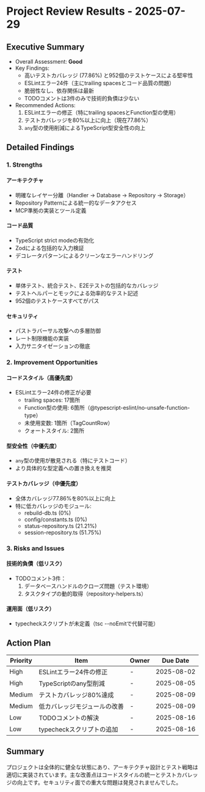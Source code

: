 # Project Review Results - 2025-07-29

## Executive Summary
- Overall Assessment: **Good**
- Key Findings:
  - 高いテストカバレッジ (77.86%) と952個のテストケースによる堅牢性
  - ESLintエラー24件（主にtrailing spacesとコード品質の問題）
  - 脆弱性なし、依存関係は最新
  - TODOコメントは3件のみで技術的負債は少ない
- Recommended Actions:
  1. ESLintエラーの修正（特にtrailing spacesとFunction型の使用）
  2. テストカバレッジを80%以上に向上（現在77.86%）
  3. `any`型の使用削減によるTypeScript型安全性の向上

## Detailed Findings

### 1. Strengths
#### アーキテクチャ
- 明確なレイヤー分離（Handler → Database → Repository → Storage）
- Repository Patternによる統一的なデータアクセス
- MCP準拠の実装とツール定義

#### コード品質
- TypeScript strict modeの有効化
- Zodによる包括的な入力検証
- デコレータパターンによるクリーンなエラーハンドリング

#### テスト
- 単体テスト、統合テスト、E2Eテストの包括的なカバレッジ
- テストヘルパーとモックによる効率的なテスト記述
- 952個のテストケースすべてがパス

#### セキュリティ
- パストラバーサル攻撃への多層防御
- レート制限機能の実装
- 入力サニタイゼーションの徹底

### 2. Improvement Opportunities
#### コードスタイル（高優先度）
- ESLintエラー24件の修正が必要
  - trailing spaces: 17箇所
  - Function型の使用: 6箇所（@typescript-eslint/no-unsafe-function-type）
  - 未使用変数: 1箇所（TagCountRow）
  - クォートスタイル: 2箇所

#### 型安全性（中優先度）
- `any`型の使用が散見される（特にテストコード）
- より具体的な型定義への置き換えを推奨

#### テストカバレッジ（中優先度）
- 全体カバレッジ77.86%を80%以上に向上
- 特に低カバレッジのモジュール:
  - rebuild-db.ts (0%)
  - config/constants.ts (0%)
  - status-repository.ts (21.21%)
  - session-repository.ts (51.75%)

### 3. Risks and Issues
#### 技術的負債（低リスク）
- TODOコメント3件：
  1. データベースハンドルのクローズ問題（テスト環境）
  2. タスクタイプの動的取得（repository-helpers.ts）

#### 運用面（低リスク）
- typecheckスクリプトが未定義（tsc --noEmitで代替可能）

## Action Plan
| Priority | Item | Owner | Due Date |
|----------|------|-------|----------|
| High | ESLintエラー24件の修正 | - | 2025-08-02 |
| High | TypeScriptのany型削減 | - | 2025-08-05 |
| Medium | テストカバレッジ80%達成 | - | 2025-08-09 |
| Medium | 低カバレッジモジュールの改善 | - | 2025-08-09 |
| Low | TODOコメントの解決 | - | 2025-08-16 |
| Low | typecheckスクリプトの追加 | - | 2025-08-16 |

## Summary
プロジェクトは全体的に健全な状態にあり、アーキテクチャ設計とテスト戦略は適切に実装されています。主な改善点はコードスタイルの統一とテストカバレッジの向上です。セキュリティ面での重大な問題は発見されませんでした。